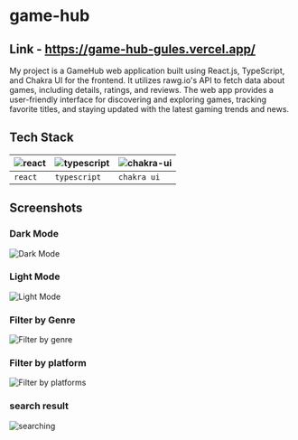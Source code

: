 # game-hub
## Link - https://game-hub-gules.vercel.app/

My project is a GameHub web application built using React.js, TypeScript, and Chakra UI for the frontend. It utilizes rawg.io's API to fetch data about games, including details, ratings, and reviews. The web app provides a user-friendly interface for discovering and exploring games, tracking favorite titles, and staying updated with the latest gaming trends and news.


## Tech Stack 

| ![react](https://github.com/akashpadampalle/game-hub/assets/45806342/5f403ef8-a511-451b-bef6-a042e093e9a5) |  ![typescript](https://github.com/akashpadampalle/game-hub/assets/45806342/5152e039-8a94-4741-8073-10dba6e12526) | ![chakra-ui](https://github.com/akashpadampalle/game-hub/assets/45806342/359c01c0-b061-42ec-89a6-ec2fc5539759) |
| :-------- | :------- | :------- |
| `react`   | `typescript` | `chakra ui` |

## Screenshots
### Dark Mode
![Dark Mode](https://github.com/akashpadampalle/game-hub/assets/45806342/74098609-dbdf-41f6-aa6b-3b2b7bd227b5)
 
  
### Light Mode
![Light Mode](https://github.com/akashpadampalle/game-hub/assets/45806342/d03e8627-6dae-4359-855e-6c47d8f166e7)
 
  
### Filter by Genre
![Filter by genre](https://github.com/akashpadampalle/game-hub/assets/45806342/f3c56bcb-6a09-4b94-b429-b9f94eee2f52)
  
    
### Filter by platform
![Filter by platforms](https://github.com/akashpadampalle/game-hub/assets/45806342/c00629e5-3642-4f47-80f6-6bfdcd72ce8c)
  
    
### search result
![searching](https://github.com/akashpadampalle/game-hub/assets/45806342/288cf0be-7e93-429d-8ca2-0089c2beded2)
